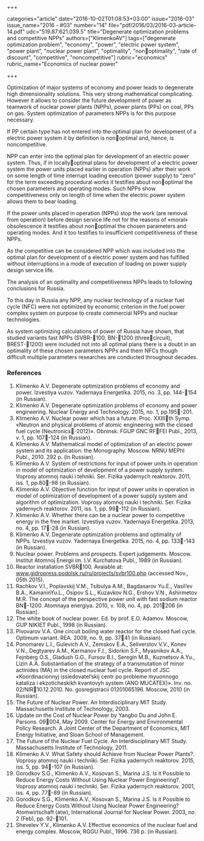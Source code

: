+++

categories="article"
date="2016-10-02T01:08:53+03:00"
issue="2016-03"
issue_name="2016 - #03"
number="14"
file="pdf/2016/03/2016-03-article-14.pdf"
udc="519.87:621.039.5"
title="Degenerate optimization problems and competitive NPPs"
authors=["KlimenkoAV"]
tags=["degenerate optimization problem", "economy", "power", "electric power system", "power plant", "nuclear power plant", "optimality", "nonoptimality", "rate of discount", "competitive",
"noncompetitive"]
rubric="economics"
rubric_name="Economics of nuclear power"

+++

Optimization of major systems of economy and power leads to degenerate high 
dimensionality solutions. 
This very strong mathematical complicating. 
However it allows to consider the future development of power as teamwork of nuclear power plants (NPPs), power plants (PPs) on coal, PPs on gas. 
System optimization of parameters NPPs is for this purpose necessary.

If PP certain type has not entered into the optimal plan for development of a electric power system it by definition is nonoptimal and, hence, is noncompetitive.

NPP can enter into the optimal plan for development of an electric power system. 
Thus, if in locallyoptimal plans for development of a electric power system the power units placed earlier in operation (NPPs) after their work on some length of time interrupt loading execution (power supply) to “zero” for the term exceeding procedural works it testifies about nonoptimal the chosen parameters and operating modes. 
Such NPPs show competitiveness only on length of time when the electric power system allows them to bear loading.

If the power units placed in operation (NPPs) stop the work (are removal from operation) before design service life not for the reasons of «moral» obsolescence it testifies about nonoptimal the chosen parameters and operating modes. 
And it too testifies to insufficient competitiveness of these NPPs.

As the competitive can be considered NPP which was included into the optimal plan for development of a electric power system and has fulfilled without interruptions in a mode of execution of loading on power supply design service life.

The analysis of an optimality and competitiveness NPPs leads to following conclusions for Russia.

To this day in Russia any NPP, any nuclear technology of a nuclear fuel cycle (NFC) were not optimized by economic criterion in the fuel power complex system on purpose to create commercial NPPs and nuclear technologies.

As system optimizing calculations of power of Russia have shown, that studied variants fast NPPs (SVBR-100, BN-1200 (threecircuit), BREST-1200) were included not into all optimal plans there is a doubt in an optimality of these chosen parameters NPPs and them NFCs though difficult multiple parameters researches are conducted throughout decades.

### References

1. Klimenko A.V. Degenerate optimization problems of economy and power. Izvestiya vuzov. Yadernaya Energetika. 2015, no. 3, pp. 144-154 (in Russian).
2. Klimenko A.V. Degenerate optimization problems of economy and power engineering. Nuclear Energy and Technology. 2015, no. 1, pp.195-201.
3. Klimenko A.V. Nuclear power which has a future. Proc. XXIIIth Symp. «Neutron and physical problems of atomic engineering with the closed fuel cycle (Neutronics-2012)». Obninsk. FGUP GNC RFFEI Publ., 2013, v. 1, pp. 107-124 (in Russian).
4. Klimenko A.V. Mathematical model of optimization of an electric power system and its application: the Monography. Moscow. NRNU MEPhI Publ., 2010. 292 p. (in Russian).
5. Klimenko A.V. System of restrictions for input of power units in operation in model of optimization of development of a power supply system. Voprosy atomnoj nauki i tehniki. Ser. Fizika yadernych reaktorov. 2011, iss. 1, pp.80-98 (in Russian).
6. Klimenko A.V. Objective function for input of power units in operation in model of optimization of development of a power supply system and algorithm of optimization. Voprosy atomnoj nauki i techniki. Ser. Fizika yadernych reaktorov. 2011, iss. 1, pp. 99-112 (in Russian).
7. Klimenko A.V. Whether there can be a nuclear power to competitive energy in the free market. Izvestiya vuzov. Yadernaya Energetika. 2013, no. 4, pp. 17-28 (in Russian).
8. Klimenko A.V. Degenerate optimization problems and optimality of NPPs. Izvestiya vuzov. Yadernaya Energetika. 2015, no. 4, pp. 133-143 (in Russian).
9. Nuclear power. Problems and prospects. Expert judgements. Moscow. Institut Atomnoj Energii im. I.V. Kurchatova Publ., 1989 (in Russian).
10. Reactor installation SVBR100. Avaiable at: www.gidropress.podolsk.ru/ru/projects/svbr100.php (accessed Nov., 05th 2015).
11. Rachkov V.I., Poplavskij V.M., Tsibulya A.M., Bagdasarov Yu.E., Vasil’ev B.A., KamaninYu.L., Osipov S.L., Kuzavkov N.G., Ershov V.N., Ashirmetov M.R. The concept of the perspective power unit with fast sodium reactor BN-1200. Atomnaya energiya. 2010, v. 108, no. 4, pp. 201206 (in Russian).
12. The white book of nuclear power. Ed. by prof. E.O. Adamov. Moscow, GUP NIKIET Publ., 1998 (in Russian).
13. Pivovarov V.A. One circuit boiling water reactor for the closed fuel cycle. Optimum variant. REA. 2009, no. 9, pp. 3741 (in Russian).
14. Ponomarev L.I., Gulevich A.V., Zemskov E.A., Seliverstov V.V., Konev V.N., Degtyarev A.M., Karmanov F.I., Sidorkin S.F., Myasnikov A.A., Fejnberg O.S., Gladush G.G., Fursov B.I., Seregin M.B., Kuznetsov A.Yu., Lizin A.A. Substantiation of the strategy of a transmutation of minor actinides (MA) in the closed nuclear fuel cycle. Report of JSC «Koordinacionnyj issledovatel’skij centr po probleme myuonnogo kataliza i ekzoticheskikh kvantovyh system (ANO MUCATEX)». Inv. no. 02/NIR10.12.2010. No. gosregistracii 01201065196. Moscow, 2010 (in Russian).
15. The Future of Nuclear Power. An Interdisciplinary MIT Study. Massachusetts Institute of Technology, 2003.
16. Update on the Cost of Nuclear Power by Yangbo Du and John E. Parsons. 09004, May 2009. Center for Energy and Environmental Policy Research. A Joint Center of the Department of Economics, MIT Energy Initiative, and Sloan School of Management.
17. The Future of the Nuclear Fuel Cycle. An Interdisciplinary MIT Study. Massachusetts Institute of Technology, 2011.
18. Klimenko A.V. What Safety should Achieve from Nuclear Power Plants?. Voprosy atomnoj nauki i techniki. Ser. Fizika yadernych reaktorov. 2015, iss. 5, pp. 94-107 (in Russian).
19. Gorodkov S.G., Klimenko A.V., Kosovan S., Marina J.S. Is it Possible to Reduce Energy Costs Without Using Nuclear Power Engineering?. Voprosy atomnoj nauki i techniki. Ser. Fizika yadernych reaktorov. 2001, iss. 4, pp. 77-89 (in Russian).
20. Gorodkov S.G., Klimenko A.V., Kosovan S., Marina J.S. Is it Possible to Reduce Energy Costs Without Using Nuclear Power Engineering? Atomwirtschaft (atw), International Journal for Nuclear Power. 2003, no. 2 (Feb), pp. 92-101.
21. Shevelev Y.V., Klimenko A.V. Effective economics of the nuclear fuel and energy complex. Moscow, RGGU Publ., 1996. 736 p. (in Russian).